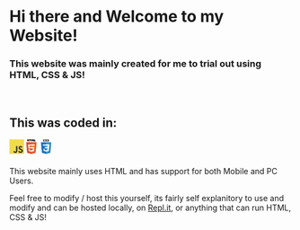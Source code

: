 
# Hi there and Welcome to my Website!

### This website was mainly created for me to trial out using HTML, CSS & JS!
<br />

## This was coded in:
<img align="left" alt="JavaScript" width="26px" src="https://raw.githubusercontent.com/github/explore/80688e429a7d4ef2fca1e82350fe8e3517d3494d/topics/javascript/javascript.png" />

<img align="left" alt="HTML" width="26px" src="https://raw.githubusercontent.com/github/explore/80688e429a7d4ef2fca1e82350fe8e3517d3494d/topics/html/html.png" />

<img align="left" alt="CSS" width="26px" src="https://raw.githubusercontent.com/github/explore/80688e429a7d4ef2fca1e82350fe8e3517d3494d/topics/css/css.png" />
<br />
<br />

This website mainly uses HTML and has support for both Mobile and PC Users. 

Feel free to modify / host this yourself, its fairly self explanitory to use and modify  and can be hosted locally, on [Repl.it](https://www.replt.it/), or anything that can run HTML, CSS & JS!

